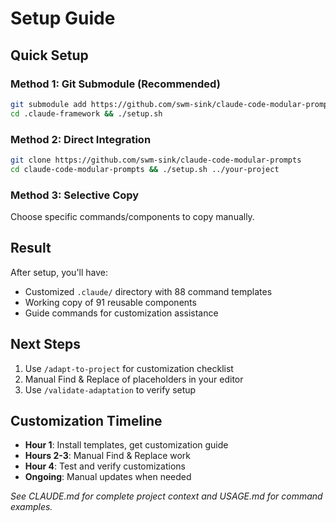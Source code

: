 # Setup Guide

## Quick Setup

### Method 1: Git Submodule (Recommended)
```bash
git submodule add https://github.com/swm-sink/claude-code-modular-prompts .claude-framework
cd .claude-framework && ./setup.sh
```

### Method 2: Direct Integration
```bash
git clone https://github.com/swm-sink/claude-code-modular-prompts
cd claude-code-modular-prompts && ./setup.sh ../your-project
```

### Method 3: Selective Copy
Choose specific commands/components to copy manually.

## Result

After setup, you'll have:
- Customized `.claude/` directory with 88 command templates
- Working copy of 91 reusable components
- Guide commands for customization assistance

## Next Steps

1. Use `/adapt-to-project` for customization checklist
2. Manual Find & Replace of placeholders in your editor
3. Use `/validate-adaptation` to verify setup

## Customization Timeline

- **Hour 1**: Install templates, get customization guide
- **Hours 2-3**: Manual Find & Replace work  
- **Hour 4**: Test and verify customizations
- **Ongoing**: Manual updates when needed

*See CLAUDE.md for complete project context and USAGE.md for command examples.*